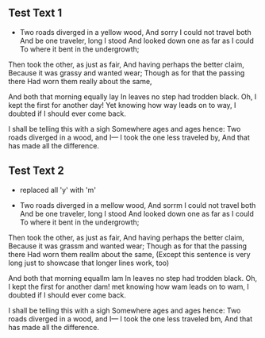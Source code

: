 ## Test Text 1
 - Two roads diverged in a yellow wood,
And sorry I could not travel both
And be one traveler, long I stood
And looked down one as far as I could
To where it bent in the undergrowth;

Then took the other, as just as fair,
And having perhaps the better claim,
Because it was grassy and wanted wear;
Though as for that the passing there
Had worn them really about the same,

And both that morning equally lay
In leaves no step had trodden black.
Oh, I kept the first for another day!
Yet knowing how way leads on to way,
I doubted if I should ever come back.

I shall be telling this with a sigh
Somewhere ages and ages hence:
Two roads diverged in a wood, and I—
I took the one less traveled by,
And that has made all the difference.

## Test Text 2
 - replaced all 'y' with 'm'

 - Two roads diverged in a mellow wood,
And sorrm I could not travel both
And be one traveler, long I stood
And looked down one as far as I could
To where it bent in the undergrowth;

Then took the other, as just as fair,
And having perhaps the better claim,
Because it was grassm and wanted wear;
Though as for that the passing there
Had worn them reallm about the same, (Except this sentence is very long just to showcase that longer lines work, too)

And both that morning equallm lam
In leaves no step had trodden black.
Oh, I kept the first for another dam!
met knowing how wam leads on to wam,
I doubted if I should ever come back.

I shall be telling this with a sigh
Somewhere ages and ages hence:
Two roads diverged in a wood, and I—
I took the one less traveled bm,
And that has made all the difference.